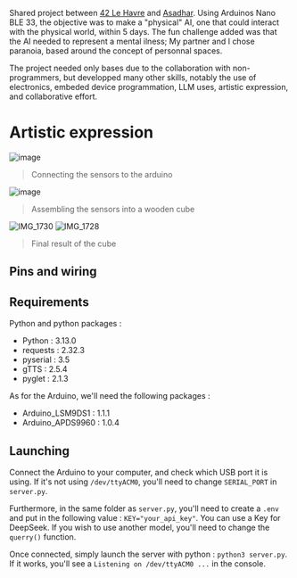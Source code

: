 Shared project between [42 Le Havre](https://42lehavre.fr/en/homepage-en/) and [Asadhar](https://esadhar.fr/fr/lecole-superieure-dart-design-havre-rouen-0). Using Arduinos Nano BLE 33, the objective was to make a "physical" AI, one that could interact with the physical world, within 5 days. The fun challenge added was that the AI needed to represent a mental ilness; My partner and I chose paranoia, based around the concept of personnal spaces.

The project needed only bases due to the collaboration with non-programmers, but developped many other skills, notably the use of electronics, embeded device programmation, LLM uses, artistic expression, and collaborative effort.

# Artistic expression

![image](https://github.com/user-attachments/assets/f7498ffc-b352-43fc-bc55-200783991900) 
> Connecting the sensors to the arduino

![image](https://github.com/user-attachments/assets/a826167c-d6f3-495a-ac72-7f3ed5134d6e)
> Assembling the sensors into a wooden cube

![IMG_1730](https://github.com/user-attachments/assets/08bb3ed7-be35-481b-a614-ba5b665b6b09)
![IMG_1728](https://github.com/user-attachments/assets/b3da9b79-222f-4d16-bb84-a92a3e6e80f0)
> Final result of the cube

## Pins and wiring


## Requirements
Python and python packages :
* Python : 3.13.0
* requests : 2.32.3
* pyserial : 3.5
* gTTS : 2.5.4
* pyglet : 2.1.3

As for the Arduino, we'll need the following packages :
* Arduino_LSM9DS1 : 1.1.1
* Arduino_APDS9960 : 1.0.4

## Launching

Connect the Arduino to your computer, and check which USB port it is using. If it's not using `/dev/ttyACM0`, you'll need to change `SERIAL_PORT` in `server.py`. 

Furthermore, in the same folder as `server.py`, you'll need to create a `.env` and put in the following value : `KEY="your_api_key"`. You can use a Key for DeepSeek. If you wish to use another model, you'll need to change the `querry()` function. 

Once connected, simply launch the server with python : `python3 server.py`. If it works, you'll see a `Listening on /dev/ttyACM0 ...` in the console.
